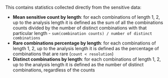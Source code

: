 This contains statistics collected directly from the sensitive data:

- **Mean sensitive count by length**: for each combinations of length 1, 2, up to the analysis length it is defined as the sum of all the combinations counts divided by the number of distinct combinations with that particular length - `sum(combination counts) / number of distinct combinations`
- **Rare combinations percentage by length**: for each combinations of length 1, 2, up to the analysis length it is defined as the percentage of combinations that are rare (`count < resolution`)
- **Distinct combinations by length**: for each combinations of length 1, 2, up to the analysis length it is defined as the number of distinct combinations, regardless of the counts
